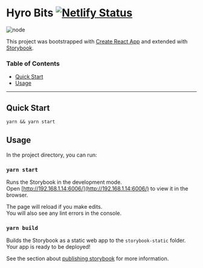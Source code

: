 # Hyro Bits [![Netlify Status](https://api.netlify.com/api/v1/badges/12dc96bb-b265-43f8-a631-906c22495fff/deploy-status)](https://app.netlify.com/sites/hyro-bits-bd1db7/deploys)

![node](https://img.shields.io/badge/node-15.x.x-7FC100.svg?style=flat-square)

This project was bootstrapped with [Create React App](https://github.com/facebook/create-react-app) and extended with [Storybook](https://storybook.js.org/docs/react/get-started/introduction).

### Table of Contents

- [Quick Start](#quick-start)
- [Usage](#usage)

---

## Quick Start

```
yarn && yarn start
```

## Usage

In the project directory, you can run:

### `yarn start`

Runs the Storybook in the development mode.\
Open [http://192.168.1.14:6006/](http://192.168.1.14:6006/) to view it in the browser.

The page will reload if you make edits.\
You will also see any lint errors in the console.

### `yarn build`

Builds the Storybook as a static web app to the `storybook-static` folder.\
Your app is ready to be deployed!

See the section about [publishing storybook](https://storybook.js.org/docs/react/workflows/publish-storybook) for more information.
